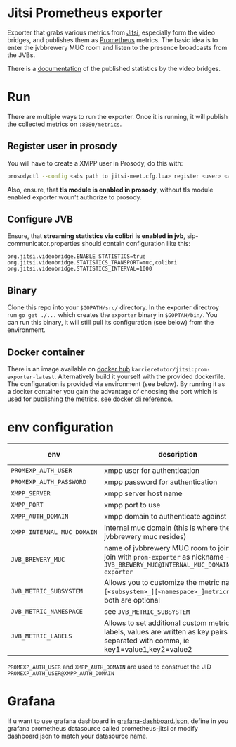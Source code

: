 # Jitsi Prometheus exporter
Exporter that grabs various metrics from [Jitsi](https://jitsi.org), especially form the video bridges, and publishes them as [Prometheus](https://prometheus.io) metrics.
The basic idea is to enter the jvbbrewery MUC room and listen to the presence broadcasts from the JVBs.

There is a [documentation](https://github.com/jitsi/jitsi-videobridge/blob/master/doc/statistics.md) of the published statistics by the video bridges.

# Run
There are multiple ways to run the exporter. Once it is running, it will publish the collected metrics on `:8080/metrics`.

## Register user in prosody
You will have to create a XMPP user in Prosody, do this with:
```bash
prosodyctl --config <abs path to jitsi-meet.cfg.lua> register <user> <auth-domain> <password>
```

Also, ensure, that **tls module is enabled in prosody**, without tls module enabled exporter woun't authorize to prosody.

## Configure JVB
Ensure, that **streaming statistics via colibri is enabled in jvb**, sip-communicator.properties should contain configuration like this:
```
org.jitsi.videobridge.ENABLE_STATISTICS=true
org.jitsi.videobridge.STATISTICS_TRANSPORT=muc,colibri
org.jitsi.videobridge.STATISTICS_INTERVAL=1000
```

## Binary
Clone this repo into your `$GOPATH/src/` directory. In the exporter directroy run `go get ./...` which creates the `exporter` binary in `$GOPTAH/bin/`. You can run this binary, it will still pull its configuration (see below) from the environment.

## Docker container
There is an image available on [docker hub](https://hub.docker.com/r/karrieretutor/jitsi) `karrieretutor/jitsi:prom-exporter-latest`. Alternatively build it yourself with the provided dockerfile. The configuration is provided via environment (see below). By running it as a docker container you gain the advantage of choosing the port which is used for publishing the metrics, see [docker cli reference](https://docs.docker.com/engine/reference/commandline/run/#publish-or-expose-port--p---expose).

# env configuration
env | description | default value
--- | --- | ---
`PROMEXP_AUTH_USER` | xmpp user for authentication |
`PROMEXP_AUTH_PASSWORD` | xmpp password for authentication |
`XMPP_SERVER` | xmpp server host name | 
`XMPP_PORT` | xmpp port to use | `5222`
`XMPP_AUTH_DOMAIN` | xmpp domain to authenticate against |
`XMPP_INTERNAL_MUC_DOMAIN` | internal muc domain (this is where the jvbbrewery muc resides) | 
`JVB_BREWERY_MUC` | name of jvbbrewery MUC room to join; it will join with `prom-exporter` as nickname -> `JVB_BREWERY_MUC@INTERNAL_MUC_DOMAIN/prom-exporter` | jvbbrewery
`JVB_METRIC_SUBSYSTEM` | Allows you to customize the metric names: `[<subsystem>_][<namespace>_]metricname`; both are optional |
`JVB_METRIC_NAMESPACE` | see `JVB_METRIC_SUBSYSTEM` | 
`JVB_METRIC_LABELS` | Allows to set additional custom metrics labels, values are written as key pairs separated with comma, ie key1=value1,key2=value2 | app=jitsi

`PROMEXP_AUTH_USER` and `XMPP_AUTH_DOMAIN` are used to construct the JID `PROMEXP_AUTH_USER@XMPP_AUTH_DOMAIN`

# Grafana
If u want to use grafana dashboard in [grafana-dashboard.json](https://github.com/karrieretutor/jitsi-prom-exporter/blob/master/examples/grafana-dashboard.json), define in you grafana prometheus datasource called prometheus-jitsi or modify dashboard json to match your datasource name.
